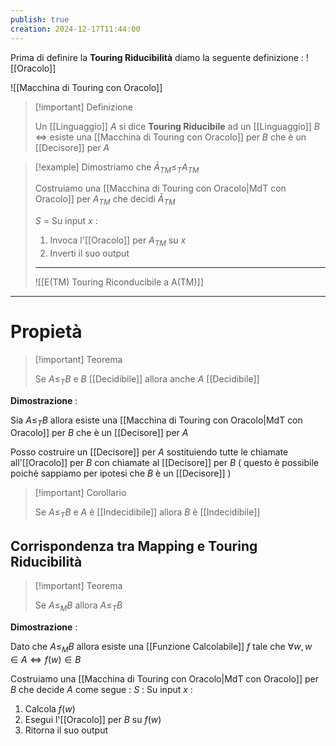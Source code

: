 ```yaml
---
publish: true
creation: 2024-12-17T11:44:00
---
```

Prima di definire la **Touring Riducibilità** diamo la seguente definizione : 
![[Oracolo]]

![[Macchina di Touring con Oracolo]]

>[!important] Definizione
>
>Un [[Linguaggio]] $A$ si dice **Touring Riducibile** ad un [[Linguaggio]] $B$ $\iff$ esiste una [[Macchina di Touring con Oracolo]] per $B$ che è un [[Decisore]] per $A$

>[!example] 
>Dimostriamo che $\bar{A}_{TM} \leq_{T} A_{TM}$ 
>
>Costruiamo una [[Macchina di Touring con Oracolo|MdT con Oracolo]] per $A_{TM}$ che decidi $\bar{A}_{TM}$
>
>$S$ = Su input $x$ : 
>1. Invoca l'[[Oracolo]] per $A_{TM}$ su $x$ 
>2. Inverti il suo output
>---   
>
>![[E(TM) Touring Riconducibile a A(TM)]]

---
# Propietà 

>[!important] Teorema
>
>Se $A \leq_{T} B$ e $B$ [[Decidibile]] allora anche $A$ [[Decidibile]]

**Dimostrazione** : 

Sia $A \leq_{T} B$ allora esiste una [[Macchina di Touring con Oracolo|MdT con Oracolo]] per $B$ che è un [[Decisore]] per $A$

Posso costruire un [[Decisore]] per $A$ sostituiendo tutte le chiamate all'[[Oracolo]] per $B$ con chiamate al [[Decisore]] per $B$ ( questo è possibile poichè sappiamo per ipotesi che $B$ è un [[Decisore]] ) 

>[!important] Corollario
>
>Se $A\leq_T B$ e $A$ è [[Indecidibile]] allora $B$ è [[Indecidibile]] 
>

## Corrispondenza tra Mapping e Touring Riducibilità

>[!important] Teorema
>
>Se $A \leq_M B$ allora $A \leq_T B$ 

**Dimostrazione** : 

Dato che $A \leq_M B$ allora esiste una [[Funzione Calcolabile]] $f$ tale che $\forall w,w \in A \iff f(w)\in B$ 

Costruiamo una [[Macchina di Touring con Oracolo|MdT con Oracolo]] per $B$ che decide $A$ come segue : 
$S$ : Su input $x$ : 
1. Calcola $f(w)$
2. Esegui l'[[Oracolo]] per $B$ su $f(w)$
3. Ritorna il suo output

